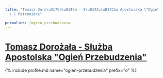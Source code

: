 ```yaml
---
title: "Tomasz Doro\u017Ca\u0142a - S\u0142u\u017Cba Apostolska \"Ogie\u0144 Przebudzenia\"\
  \ | Patromierz"

permalink: /ogien-przebudzenia
---
```


# [Tomasz Dorożała - Służba Apostolska "Ogień Przebudzenia"](https://patronite.pl/ogien-przebudzenia)

{% include profile.md name="ogien-przebudzenia" prefix="o" %}
